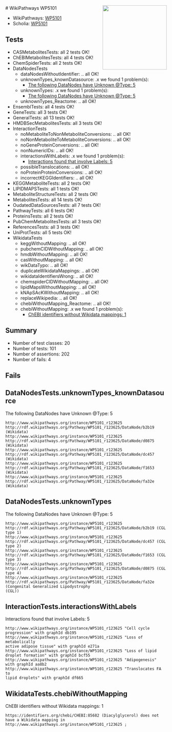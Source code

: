 <img style="float: right; width: 200px" src="https://upload.wikimedia.org/wikipedia/commons/thumb/8/83/Wplogo_with_text_500.png/640px-Wplogo_with_text_500.png" />
# WikiPathways WP5101

* WikiPathways: [WP5101](https://new.wikipathways.org/pathways/WP5101)
* Scholia: [WP5101](https://scholia.toolforge.org/wikipathways/WP5101)
## Tests
* CASMetabolitesTests: all 2 tests OK!
* ChEBIMetabolitesTests: all 4 tests OK!
* ChemSpiderTests: all 2 tests OK!
* DataNodesTests
    * dataNodesWithoutIdentifier: .. all OK!
    * unknownTypes_knownDatasource: .x we found 1 problem(s):
        * [The following DataNodes have Unknown @Type: 5](#904516da)
    * unknownTypes: .x we found 1 problem(s):
        * [The following DataNodes have Unknown @Type: 5](#839973e3)
    * unknownTypes_Reactome: .. all OK!
* EnsemblTests: all 4 tests OK!
* GeneTests: all 3 tests OK!
* GeneralTests: all 13 tests OK!
* HMDBSecMetabolitesTests: all 3 tests OK!
* InteractionTests
    * noMetaboliteToNonMetaboliteConversions: .. all OK!
    * noNonMetaboliteToMetaboliteConversions: .. all OK!
    * noGeneProteinConversions: .. all OK!
    * nonNumericIDs: .. all OK!
    * interactionsWithLabels: .x we found 1 problem(s):
        * [Interactions found that involve Labels: 5](#630d267c)
    * possibleTranslocations: .. all OK!
    * noProteinProteinConversions: .. all OK!
    * incorrectKEGGIdentifiers: .. all OK!
* KEGGMetaboliteTests: all 2 tests OK!
* LIPIDMAPSTests: all 1 tests OK!
* MetaboliteStructureTests: all 2 tests OK!
* MetabolitesTests: all 14 tests OK!
* OudatedDataSourcesTests: all 7 tests OK!
* PathwayTests: all 6 tests OK!
* ProteinsTests: all 2 tests OK!
* PubChemMetabolitesTests: all 3 tests OK!
* ReferencesTests: all 3 tests OK!
* UniProtTests: all 5 tests OK!
* WikidataTests
    * keggWithoutMapping: .. all OK!
    * pubchemCIDWithoutMapping: .. all OK!
    * hmdbWithoutMapping: .. all OK!
    * casWithoutMapping: .. all OK!
    * wikDataTypo: .. all OK!
    * duplicateWikidataMappings: .. all OK!
    * wikidataIdentifiersWrong: .. all OK!
    * chemspiderCIDWithoutMapping: .. all OK!
    * lipidMapsWithoutMapping: .. all OK!
    * kNApSAcKWithoutMapping: .. all OK!
    * replaceWikipedia: .. all OK!
    * chebiWithoutMapping_Reactome: .. all OK!
    * chebiWithoutMapping: .x we found 1 problem(s):
        * [ChEBI identifiers without Wikidata mappings: 1](#a8d554cd)


## Summary

* Number of test classes: 20
* Number of tests: 101
* Number of assertions: 202
* Number of fails: 4

## Fails

<a name="904516da" />

## DataNodesTests.unknownTypes_knownDatasource

The following DataNodes have Unknown @Type: 5
```
http://www.wikipathways.org/instance/WP5101_r123625 http://rdf.wikipathways.org/Pathway/WP5101_r123625/DataNode/b2b19 (Wikidata)
http://www.wikipathways.org/instance/WP5101_r123625 http://rdf.wikipathways.org/Pathway/WP5101_r123625/DataNode/d0875 (Wikidata)
http://www.wikipathways.org/instance/WP5101_r123625 http://rdf.wikipathways.org/Pathway/WP5101_r123625/DataNode/dc457 (Wikidata)
http://www.wikipathways.org/instance/WP5101_r123625 http://rdf.wikipathways.org/Pathway/WP5101_r123625/DataNode/f1653 (Wikidata)
http://www.wikipathways.org/instance/WP5101_r123625 http://rdf.wikipathways.org/Pathway/WP5101_r123625/DataNode/fa32e (Wikidata)
```

<a name="839973e3" />

## DataNodesTests.unknownTypes

The following DataNodes have Unknown @Type: 5
```
http://www.wikipathways.org/instance/WP5101_r123625 http://rdf.wikipathways.org/Pathway/WP5101_r123625/DataNode/b2b19 (CGL type 1)
http://www.wikipathways.org/instance/WP5101_r123625 http://rdf.wikipathways.org/Pathway/WP5101_r123625/DataNode/dc457 (CGL type 2)
http://www.wikipathways.org/instance/WP5101_r123625 http://rdf.wikipathways.org/Pathway/WP5101_r123625/DataNode/f1653 (CGL type 3)
http://www.wikipathways.org/instance/WP5101_r123625 http://rdf.wikipathways.org/Pathway/WP5101_r123625/DataNode/d0875 (CGL type 4)
http://www.wikipathways.org/instance/WP5101_r123625 http://rdf.wikipathways.org/Pathway/WP5101_r123625/DataNode/fa32e (Congenital Generalized Lipodystrophy
(CGL))
```

<a name="630d267c" />

## InteractionTests.interactionsWithLabels

Interactions found that involve Labels: 5
```
http://www.wikipathways.org/instance/WP5101_r123625 "Cell cycle 
progression" with graphId db195
http://www.wikipathways.org/instance/WP5101_r123625 "Loss of metabolically 
active adipose tissue" with graphId e271a
http://www.wikipathways.org/instance/WP5101_r123625 "Loss of lipid 
droplet formation" with graphId bcf55
http://www.wikipathways.org/instance/WP5101_r123625 "Adipogenesis" with graphId aa8b2
http://www.wikipathways.org/instance/WP5101_r123625 "Translocates FA to 
lipid droplets" with graphId df665
```

<a name="a8d554cd" />

## WikidataTests.chebiWithoutMapping

ChEBI identifiers without Wikidata mappings: 1
```
https://identifiers.org/chebi/CHEBI:85682 (Diacylglycerol) does not have a Wikidata mapping in http://www.wikipathways.org/instance/WP5101_r123625 ; 
```

